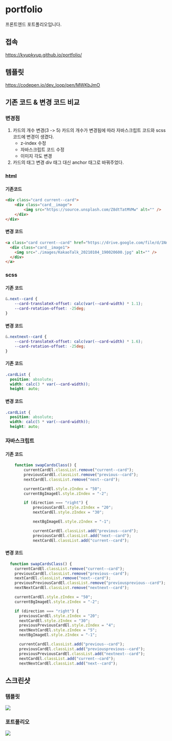 # portfolio
프론트엔드 포트폴리오입니다.

## 접속
https://kyupkyup.github.io/portfolio/

## 템플릿
https://codepen.io/dev_loop/pen/MWKbJmO

## 기존 코드 & 변경 코드 비교
### 변경점
1. 카드의 개수 변경(3 -> 5)
카드의 개수가 변경됨에 따라 자바스크립트 코드와 scss 코드에 변경이 생겼다.
   - z-index 수정
   - 자바스크립트 코드 수정
   - 이미지 각도 변경
2. 카드의 태그 변경
div 태그 대신 anchor 태그로 바꿔주었다.

### html
#### 기존코드
```html
<div class="card current--card">
	<div class="card__image">
		<img src="https://source.unsplash.com/Z8dtTatMVMw" alt="" />
	</div>
</div>
```
#### 변경 코드
```html
<a class="card current--card" href="https://drive.google.com/file/d/1NnprBOELbpXO7YdSvkFFAeWAn0ySPFjj/view?usp=sharing" rel="noreferrer noopener" target="_blank">
  <div class="card__image1">
    <img src="./images/KakaoTalk_20210104_190020600.jpg" alt="" />
  </div>
</a>
```
### scss 
#### 기존 코드
```scss
&.next--card {
	--card-translateX-offset: calc(var(--card-width) * 1.1);
	--card-rotation-offset: -25deg;
}
```
#### 변경 코드
```scss
&.nextnext--card {
	--card-translateX-offset: calc(var(--card-width) * 1.6);
	--card-rotation-offset: -25deg;
}
```
#### 기존 코드
```scss
.cardList {
  position: absolute;
  width: calc(3 * var(--card-width));
  height: auto;
```
#### 변경 코드
```scss
.cardList {
  position: absolute;
  width: calc(5 * var(--card-width));
  height: auto;

```

### 자바스크립트
#### 기존 코드
```javascript
	function swapCardsClass() {
		currentCardEl.classList.remove("current--card");
		previousCardEl.classList.remove("previous--card");
		nextCardEl.classList.remove("next--card");

		currentCardEl.style.zIndex = "50";
		currentBgImageEl.style.zIndex = "-2";

		if (direction === "right") {
			previousCardEl.style.zIndex = "20";
			nextCardEl.style.zIndex = "30";

			nextBgImageEl.style.zIndex = "-1";

			currentCardEl.classList.add("previous--card");
			previousCardEl.classList.add("next--card");
			nextCardEl.classList.add("current--card");

```

#### 변경 코드
```javascript
  function swapCardsClass() {
    currentCardEl.classList.remove("current--card");
    previousCardEl.classList.remove("previous--card");
    nextCardEl.classList.remove("next--card");
    previousPreviousCardEl.classList.remove("previousprevious--card");
    nextNextCardEl.classList.remove("nextnext--card");

    currentCardEl.style.zIndex = "50";
    currentBgImageEl.style.zIndex = "-2";

    if (direction === "right") {
      previousCardEl.style.zIndex = "20";
      nextCardEl.style.zIndex = "30";
      previousPreviousCardEl.style.zIndex = "4";
      nextNextCardEl.style.zIndex = "5";
      nextBgImageEl.style.zIndex = "-1";

      currentCardEl.classList.add("previous--card");
      previousCardEl.classList.add("previousprevious--card");
      previousPreviousCardEl.classList.add("nextnext--card");
      nextCardEl.classList.add("current--card");
      nextNextCardEl.classList.add("next--card");

```

## 스크린샷
### 템플릿
![](https://images.velog.io/images/lky9303/post/4e713361-148a-412a-95c7-f0696938ccd2/image.png)
### 포트폴리오
![](https://images.velog.io/images/lky9303/post/af83cde4-4d11-47b3-b009-9c4896ad7574/image.png)

